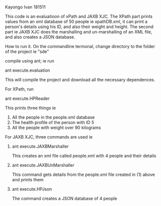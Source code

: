 Kayongo Ivan
181511


This code is an evaluatioon of xPath and JAXB XJC. The XPath part prints values from an xml database of 50 people ie xpathDB.xml, it can print a person's details using his ID, and also their weight and height.
The second part ie JAXB XJC does the marshalling and un-marshalling of an XML file, and also creates a JSON database.


How to run it.
On the commandline termonal, change directory to the folder of the project ie "sde"

compile using ant; ie run

ant execute.evaluation


This will compile the project and download all the necessary dependences.

For XPath, run 

ant execute.HPReader

This prints three things ie
1. All the people in the people.xml database
2. The health profile of the person with ID 5
3. All the people with weight over 90 kilograms


For JAXB XJC, three commands are used ie

1. ant execute.JAXBMarshaller
	
	This creates an xml file called people.xml with 4 people and their details
	
2. ant execute.JAXBUnMarshaller
	
	This command gets details from the people.xml file created in (1) above and prints them
	
3. ant execute.HPJson
	
	The command creates a JSON database of 4 people
